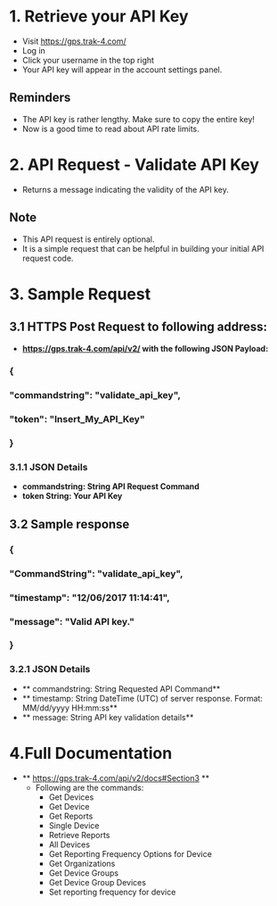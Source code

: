 # 1. Retrieve your API Key

- Visit https://gps.trak-4.com/
- Log in
- Click your username in the top right
- Your API key will appear in the account settings panel.

## Reminders

- The API key is rather lengthy. Make sure to copy the entire key!
- Now is a good time to read about API rate limits.


# 2. API Request - Validate API Key

- Returns a message indicating the validity of the API key.

## Note

- This API request is entirely optional.
- It is a simple request that can be helpful in building your initial API request code.<br>


# 3. Sample Request


## 3.1 HTTPS Post Request to following address:
- **https://gps.trak-4.com/api/v2/ with the following JSON Payload:**

### {
### "commandstring": "validate_api_key",
### "token": "Insert_My_API_Key"
### }

                            
### 3.1.1 JSON Details
- **commandstring:  String API Request Command**
- **token	String:	 Your API Key**
## 3.2 Sample response

### {
###  "CommandString": "validate_api_key",
###  "timestamp": "12/06/2017 11:14:41",
###  "message": "Valid API key."
### }
 
### 3.2.1 JSON Details 
- ** commandstring:	String	Requested API Command**
- ** timestamp:	String	DateTime (UTC) of server response. Format: MM/dd/yyyy HH:mm:ss**
- ** message:	String	API key validation details**  

 
# 4.Full Documentation
- ** https://gps.trak-4.com/api/v2/docs#Section3 **  
	- Following are the commands:
		- Get Devices
		- Get Device
		- Get Reports 
		- Single Device
		- Retrieve Reports
		- All Devices
		- Get Reporting Frequency Options for Device
		- Get Organizations
		- Get Device Groups
		- Get Device Group Devices
		- Set reporting frequency for device


